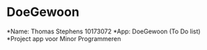 # DoeGewoon
*Name: Thomas Stephens 10173072
*App: DoeGewoon (To Do list)
*Project app voor Minor Programmeren
